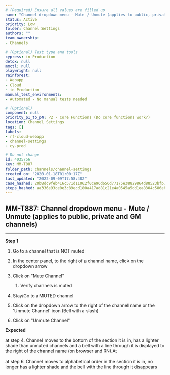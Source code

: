 ```yaml
---
# (Required) Ensure all values are filled up
name: "Channel dropdown menu - Mute / Unmute (applies to public, private and GM channels)"
status: Active
priority: Low
folder: Channel Settings
authors: ""
team_ownership: 
- Channels

# (Optional) Test type and tools
cypress: in Production
detox: null
mmctl: null
playwright: null
rainforest: 
- Webapp
- Cloud
- in Production
manual_test_environments: 
- Automated - No manual tests needed

# (Optional)
component: null
priority_p1_to_p4: P2 - Core Functions (Do core functions work?)
location: Channel Settings
tags: []
labels: 
- rf-cloud-webapp
- channel-settings
- cy-prod

# Do not change
id: 4035756
key: MM-T887
folder_path: channels/channel-settings
created_on: "2020-01-18T01:00:17Z"
last_updated: "2022-09-09T17:58:48Z"
case_hashed: 20b8dc9feb416c571d11062f0ce96d656d77175e38829864d88523bfb758daff120514c5f1762efd3d38f4ca8e42005e
steps_hashed: aa336e93ce0e3c89ecd180a417ad81c21e4a0545a5dd1ea8304c586eb1afa05d28d87b9274026b978e3d6909cf215935
---
```


## MM-T887: Channel dropdown menu - Mute / Unmute (applies to public, private and GM channels)

---

**Step 1**

1. Go to a channel that is NOT muted

2. In the center panel, to the right of a channel name, click on the dropdown arrow

3. Click on "Mute Channel"

   1. Verify channels is muted

4. Stay/Go to a MUTED channel

5. Click on the dropdown arrow to the right of the channel name or the 'Unmute Channel' icon (Bell with a slash)

6. Click on "Unmute Channel"

**Expected**

at step 4. Channel moves to the bottom of the section it is in, has a lighter shade than unmuted channels and a bell with a line through it is displayed to the right of the channel name (on browser and RN).At\
\
at step 6. Channel moves to alphabetical order in the section it is in, no longer has a lighter shade and the bell with the line through it disappears
